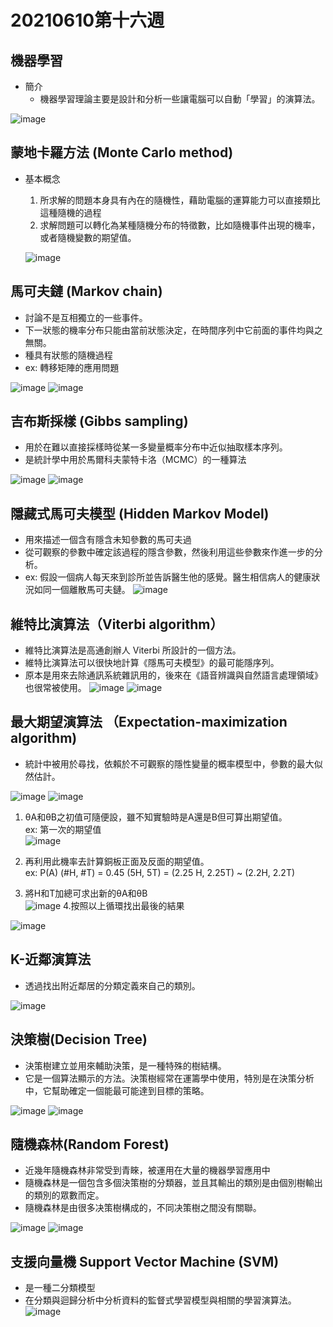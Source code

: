 # 20210610第十六週
## 機器學習
* 簡介
  * 機器學習理論主要是設計和分析一些讓電腦可以自動「學習」的演算法。

![image](https://user-images.githubusercontent.com/62127656/121537026-24d64900-ca36-11eb-9ea3-5abb4ae49416.png)

## 蒙地卡羅方法 (Monte Carlo method)
* 基本概念
  1. 所求解的問題本身具有內在的隨機性，藉助電腦的運算能力可以直接類比這種隨機的過程
  2. 求解問題可以轉化為某種隨機分布的特徵數，比如隨機事件出現的機率，或者隨機變數的期望值。
  
  ![image](https://user-images.githubusercontent.com/62127656/121537551-9b734680-ca36-11eb-832a-6d5e5c0a966e.png)
## 馬可夫鏈 (Markov chain)
* 討論不是互相獨立的一些事件。
* 下一狀態的機率分布只能由當前狀態決定，在時間序列中它前面的事件均與之無關。
* 種具有狀態的隨機過程
* ex: 轉移矩陣的應用問題
 
![image](https://user-images.githubusercontent.com/62127656/121540325-fad25600-ca38-11eb-8fd8-a894c306c0e3.png)
![image](https://user-images.githubusercontent.com/62127656/121545085-c791c600-ca3c-11eb-978e-5049c6b15e41.png)
## 吉布斯採樣 (Gibbs sampling)
* 用於在難以直接採樣時從某一多變量概率分布中近似抽取樣本序列。
* 是統計學中用於馬爾科夫蒙特卡洛（MCMC）的一種算法
 
 ![image](https://user-images.githubusercontent.com/62127656/121542363-acbe5200-ca3a-11eb-8d99-8eb8b2f171e5.png)
 ![image](https://user-images.githubusercontent.com/62127656/121545009-b8127d00-ca3c-11eb-8f8a-6a8d3fe4f798.png)
## 隱藏式馬可夫模型 (Hidden Markov Model)
* 用來描述一個含有隱含未知參數的馬可夫過
* 從可觀察的參數中確定該過程的隱含參數，然後利用這些參數來作進一步的分析。
* ex: 假設一個病人每天來到診所並告訴醫生他的感覺。醫生相信病人的健康狀況如同一個離散馬可夫鏈。
 ![image](https://user-images.githubusercontent.com/62127656/121543360-6f0df900-ca3b-11eb-9c69-6c2b090e528a.png)
## 維特比演算法（Viterbi algorithm）
* 維特比演算法是高通創辦人 Viterbi 所設計的一個方法。
* 維特比演算法可以很快地計算《隱馬可夫模型》的最可能隱序列。
* 原本是用來去除通訊系統雜訊用的，後來在《語音辨識與自然語言處理領域》也很常被使用。
![image](https://user-images.githubusercontent.com/62127656/121547168-7a165880-ca3e-11eb-9a1b-31606acf875c.png)
![image](https://user-images.githubusercontent.com/62127656/121559857-8f44b480-ca49-11eb-94b8-11767b19aa8a.png)
## 最大期望演算法  （Expectation-maximization algorithm)
*  統計中被用於尋找，依賴於不可觀察的隱性變量的概率模型中，參數的最大似然估計。
  
![image](https://user-images.githubusercontent.com/62127656/121550520-64566280-ca41-11eb-8ced-a640c3b8840c.png)
![image](https://user-images.githubusercontent.com/62127656/121550664-80f29a80-ca41-11eb-8ed8-85a343e6d921.png)
1. θA和θB之初值可隨便設，雖不知實驗時是A還是B但可算出期望值。<br>
   ex: 第一次的期望值  
![image](https://user-images.githubusercontent.com/62127656/121556717-b352c680-ca46-11eb-9436-b69b6baedd21.png)

2. 再利用此機率去計算銅板正面及反面的期望值。<br>
ex: P(A) (#H, #T) = 0.45 (5H, 5T) = (2.25 H, 2.25T) ~ (2.2H, 2.2T) 
3. 將H和T加總可求出新的θA和θB<br>
![image](https://user-images.githubusercontent.com/62127656/121558726-7daedd00-ca48-11eb-82a7-0cf84ad4ddc8.png) 
4.按照以上循環找出最後的結果

![image](https://user-images.githubusercontent.com/62127656/121559770-789e5d80-ca49-11eb-818e-4db1eaf1598d.png)
## K-近鄰演算法
* 透過找出附近鄰居的分類定義來自己的類別。

![image](https://user-images.githubusercontent.com/62127656/121561595-3bd36600-ca4b-11eb-9c0c-c4a4e054d1b2.png)
## 決策樹(Decision Tree)
* 決策樹建立並用來輔助決策，是一種特殊的樹結構。
* 它是一個算法顯示的方法。決策樹經常在運籌學中使用，特別是在決策分析中，它幫助確定一個能最可能達到目標的策略。 

![image](https://user-images.githubusercontent.com/62127656/121563319-e1d3a000-ca4c-11eb-9964-93369680a93f.png)
![image](https://user-images.githubusercontent.com/62127656/121564034-9a99df00-ca4d-11eb-9be4-6c869da33056.png)

## 隨機森林(Random Forest)
* 近幾年隨機森林非常受到青睞，被運用在大量的機器學習應用中
* 隨機森林是一個包含多個決策樹的分類器，並且其輸出的類別是由個別樹輸出的類別的眾數而定。
* 隨機森林是由很多决策樹構成的，不同决策樹之間没有關聯。

![image](https://user-images.githubusercontent.com/62127656/121564216-cc12aa80-ca4d-11eb-8bf4-60de02c5445d.png)
![image](https://user-images.githubusercontent.com/62127656/121564184-c026e880-ca4d-11eb-9251-43e4787bc6de.png)
## 支援向量機 Support Vector Machine (SVM)
* 是一種二分類模型
* 在分類與迴歸分析中分析資料的監督式學習模型與相關的學習演算法。
![image](https://user-images.githubusercontent.com/62127656/121566218-ddf54d00-ca4f-11eb-913f-c53f515aba60.png)
